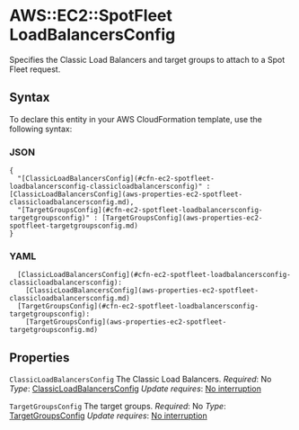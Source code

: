 # AWS::EC2::SpotFleet LoadBalancersConfig<a name="aws-properties-ec2-spotfleet-loadbalancersconfig"></a>

Specifies the Classic Load Balancers and target groups to attach to a Spot Fleet request\.

## Syntax<a name="aws-properties-ec2-spotfleet-loadbalancersconfig-syntax"></a>

To declare this entity in your AWS CloudFormation template, use the following syntax:

### JSON<a name="aws-properties-ec2-spotfleet-loadbalancersconfig-syntax.json"></a>

```
{
  "[ClassicLoadBalancersConfig](#cfn-ec2-spotfleet-loadbalancersconfig-classicloadbalancersconfig)" : [ClassicLoadBalancersConfig](aws-properties-ec2-spotfleet-classicloadbalancersconfig.md),
  "[TargetGroupsConfig](#cfn-ec2-spotfleet-loadbalancersconfig-targetgroupsconfig)" : [TargetGroupsConfig](aws-properties-ec2-spotfleet-targetgroupsconfig.md)
}
```

### YAML<a name="aws-properties-ec2-spotfleet-loadbalancersconfig-syntax.yaml"></a>

```
  [ClassicLoadBalancersConfig](#cfn-ec2-spotfleet-loadbalancersconfig-classicloadbalancersconfig):
    [ClassicLoadBalancersConfig](aws-properties-ec2-spotfleet-classicloadbalancersconfig.md)
  [TargetGroupsConfig](#cfn-ec2-spotfleet-loadbalancersconfig-targetgroupsconfig):
    [TargetGroupsConfig](aws-properties-ec2-spotfleet-targetgroupsconfig.md)
```

## Properties<a name="aws-properties-ec2-spotfleet-loadbalancersconfig-properties"></a>

`ClassicLoadBalancersConfig`  <a name="cfn-ec2-spotfleet-loadbalancersconfig-classicloadbalancersconfig"></a>
The Classic Load Balancers\.
*Required*: No
*Type*: [ClassicLoadBalancersConfig](aws-properties-ec2-spotfleet-classicloadbalancersconfig.md)
*Update requires*: [No interruption](https://docs.aws.amazon.com/AWSCloudFormation/latest/UserGuide/using-cfn-updating-stacks-update-behaviors.html#update-no-interrupt)

`TargetGroupsConfig`  <a name="cfn-ec2-spotfleet-loadbalancersconfig-targetgroupsconfig"></a>
The target groups\.
*Required*: No
*Type*: [TargetGroupsConfig](aws-properties-ec2-spotfleet-targetgroupsconfig.md)
*Update requires*: [No interruption](https://docs.aws.amazon.com/AWSCloudFormation/latest/UserGuide/using-cfn-updating-stacks-update-behaviors.html#update-no-interrupt)
